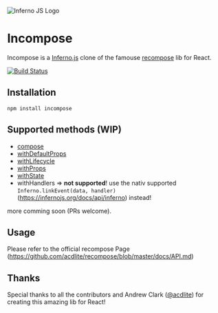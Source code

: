 ![Inferno JS Logo](https://cdn-images-1.medium.com/max/1600/1*NZoKqwcj_x9W1Zh-eWWeCw.png "Inferno JS")

# Incompose
Incompose is a [Inferno.js](https://infernojs.org/) clone of the famouse [recompose](https://github.com/acdlite/recompose) lib for React.

[![Build Status](https://semaphoreci.com/api/v1/open-source/incompose/branches/master/shields_badge.svg)](https://semaphoreci.com/open-source/incompose)

## Installation
```
npm install incompose
```

## Supported methods (WIP)
- [compose](https://github.com/acdlite/recompose/blob/master/docs/API.md#compose)
- [withDefaultProps](https://github.com/acdlite/recompose/blob/master/docs/API.md#defaultprops)
- [withLifecycle](https://github.com/acdlite/recompose/blob/master/docs/API.md#lifecycle)
- [withProps](https://github.com/acdlite/recompose/blob/master/docs/API.md#withprops)
- [withState](https://github.com/acdlite/recompose/blob/master/docs/API.md#withstate)
- withHandlers => **not supported**! use the nativ supported `Inferno.linkEvent(data, handler)` (https://infernojs.org/docs/api/inferno) instead!

more comming soon (PRs welcome).

## Usage
Please refer to the official recompose Page (https://github.com/acdlite/recompose/blob/master/docs/API.md)

## Thanks
Special thanks to all the contributors and Andrew Clark ([@acdlite](https://twitter.com/acdlite)) for creating this amazing lib for React!
